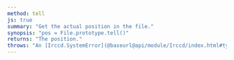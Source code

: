 ```yaml
---
method: tell
js: true
summary: "Get the actual position in the file."
synopsis: "pos = File.prototype.tell()"
returns: "The position."
throws: "An [Irccd.SystemError](@baseurl@api/module/Irccd/index.html#types) on failures."
---
```

